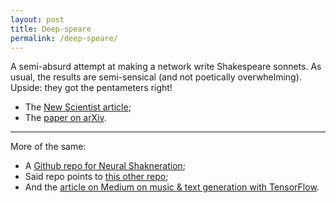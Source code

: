```yaml
---
layout: post
title: Deep-speare 
permalink: /deep-speare/ 
---
```


A semi-absurd attempt at making a network write Shakespeare sonnets. As usual, the results are semi-sensical (and not poetically overwhelming). Upside: they got the pentameters right!

- The [New Scientist article](https://www.newscientist.com/article/2175301-ai-creates-shakespearean-sonnets-and-theyre-actually-quite-good/); 
- The [paper on arXiv](https://arxiv.org/pdf/1807.03491.pdf).  

---

More of the same:

- A [Github repo for Neural Shakneration](https://github.com/burliEnterprises/tensorflow-shakespeare-poem-generator/blob/master/README.md); 
- Said repo points to [this other repo](https://github.com/martin-gorner/tensorflow-rnn-shakespeare); 
- And the [article on Medium on music & text generation with TensorFlow](https://towardsdatascience.com/deep-learning-with-tensorflow-part-3-music-and-text-generation-8a3fbfdc5e9b).
